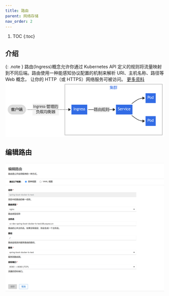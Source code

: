 ```yaml
---
title: 路由
parent: 网络存储
nav_order: 2
---
```


1. TOC
{:toc}

## 介绍
{: .note }
路由(Ingress)概念允许你通过 Kubernetes API 定义的规则将流量映射到不同后端。路由使用一种能感知协议配置的机制来解析 URI、主机名称、路径等 Web 概念， 让你的 HTTP（或 HTTPS）网络服务可被访问。
[更多资料](https://kubernetes.io/zh-cn/docs/concepts/services-networking/ingress/)
![](imgs/ingress.png)


## 编辑路由
![](imgs/edit-ingress.png)
